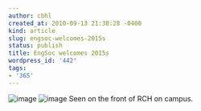 ```yaml
---
author: cbhl
created_at: 2010-09-13 21:38:28 -0400
kind: article
slug: engsoc-welcomes-2015s
status: publish
title: EngSoc welcomes 2015s
wordpress_id: '442'
tags:
- '365'
---
```


![image](http://images.azuresky.ca/blog/wp-content/uploads/2010/09/wpid-IMG_20100913_084222.jpg)
![image](http://images.azuresky.ca/blog/wp-content/uploads/2010/09/wpid-IMG_20100913_084256.jpg)
Seen on the front of RCH on campus.
